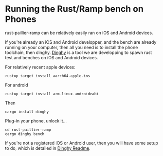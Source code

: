 # Running the Rust/Ramp bench on Phones

rust-paillier-ramp can be relatively easily ran on iOS and Android devices.

If you're already an iOS and Android developper, and the bench are already
running on your computer, then all you need is to install the phone toolchain,
then dinghy. [Dinghy](https://medium.com/p/c9f94f81d305/edit) is a tool we are
developping to spawn rust test and benches on iOS and Android devices.

For relatively recent apple devices:

```
rustup target install aarch64-apple-ios
```

For android

```
rustup target install arm-linux-androideabi
```

Then

```
cargo install dinghy
```

Plug-in your phone, unlock it...

```
cd rust-paillier-ramp
cargo dinghy bench
```

If you're not a registered iOS or Android user, then you will have some setup to
do, which is detailed in [Dinghy Readme](https://github.com/snipsco/dinghy).
